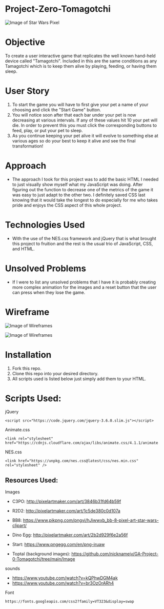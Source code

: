 # Project-Zero-Tomagotchi

![Image of Star Wars Pixel](http://pixelartmaker-data-78746291193.nyc3.digitaloceanspaces.com/image/ced5403101d612d.png)


# Objective
To create a user interactive game that replicates the well known hand-held device called "Tamagotchi". Included in this are the same conditions as any Tamagotchi which is to keep them alive by playing, feeding, or having them sleep. 

# User Story
1. To start the game you will have to first give your pet a name of your choosing and click the "Start Game" button.
2. You will notice soon after that each bar under your pet is now decreasing at various intervals. If any of these values hit 10 your pet will die. In order to prevent this you must click the corresponding buttons to feed, play, or put your pet to sleep. 
3. As you continue keeping your pet alive it will evolve to something else at various ages so do your best to keep it alive and see the final transformation!

# Approach
- The approach I took for this project was to add the basic HTML I needed to just visually show myself what my JavaScript was doing. After figuring out the function to decrease one of the metrics of the game it was easy to just adapt to the other two. I definitely saved CSS last knowing that it would take the longest to do especially for me who takes pride and enjoys the CSS aspect of this whole project. 

# Technologies Used
- With the use of the NES.css framework and jQuery that is what brought this project to fruition and the rest is the usual trio of JavaScript, CSS, and HTML. 

# Unsolved Problems
- If I were to list any unsolved problems that I have it is probably creating more complex animation for the images and a reset button that the user can press when they lose the game.

# Wireframe 

![Image of Wireframes](https://github.com/nicknamejv/GA-Project-0-Tomagotchi/blob/main/Wireframe/PHASE%201%20-%20START%20EGG.png)

![Image of Wireframes](https://github.com/nicknamejv/GA-Project-0-Tomagotchi/blob/469c6d1c2777ec9cc2676a522d38fa773b00fc94/Wireframe/PHASE%202%20-%20PET%20EVO.png)

# Installation
1. Fork this repo.
2. Clone this repo into your desired directory.
3. All scripts used is listed below just simply add them to your HTML.

# Scripts Used:

jQuery

```
<script src="https://code.jquery.com/jquery-3.6.0.slim.js"></script>
```
Animate.css

```
<link rel="stylesheet" href="https://cdnjs.cloudflare.com/ajax/libs/animate.css/4.1.1/animate.min.css"/>
```

NES.css

```
<link href="https://unpkg.com/nes.css@latest/css/nes.min.css" rel="stylesheet" />
```

## Resources Used: 

Images 

- C3PO:
    http://pixelartmaker.com/art/3846b31fd64b59f

- R2D2:
    http://pixelartmaker.com/art/1c5de380c0d107a

- BB8:
    https://www.pikpng.com/pngvi/hJiwwxb_bb-8-pixel-art-star-wars-clipart/

- Dino Egg:
    http://pixelartmaker.com/art/2b2d929f6e2a56f

- Start:
    https://www.pngegg.com/en/png-iruaw 

- Toptal (background images):
    https://github.com/nicknamejv/GA-Project-0-Tomagotchi/tree/main/Image

sounds
- https://www.youtube.com/watch?v=kQPhwDGM4ak
- https://www.youtube.com/watch?v=br3OzOrARh4


Font

```
https://fonts.googleapis.com/css2?family=VT323&display=swap
```
